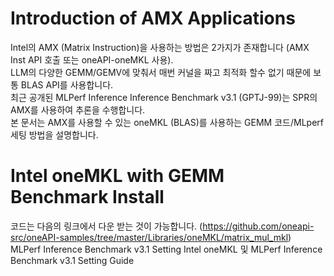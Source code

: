 # Introduction of AMX Applications
Intel의 AMX (Matrix Instruction)을 사용하는 방법은 2가지가 존재합니다 (AMX Inst API 호출 또는 oneAPI-oneMKL 사용).  
LLM의 다양한 GEMM/GEMV에 맞춰서 매번 커널을 짜고 최적화 할수 없기 때문에 보통 BLAS API를 사용합니다.  
최근 공개된 MLPerf Inference Inference Benchmark v3.1 (GPTJ-99)는 SPR의 AMX를 사용하여 추론을 수행합니다.  
본 문서는 AMX를 사용할 수 있는 oneMKL (BLAS)를 사용하는 GEMM 코드/MLperf 세팅 방법을 설명합니다.    

# Intel oneMKL with GEMM Benchmark Install
코드는 다음의 링크에서 다운 받는 것이 가능합니다. 
(https://github.com/oneapi-src/oneAPI-samples/tree/master/Libraries/oneMKL/matrix_mul_mkl)  
MLPerf Inference Benchmark v3.1 Setting
Intel oneMKL 및 MLPerf Inference Benchmark v3.1 Setting Guide
